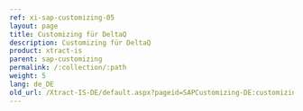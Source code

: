 ```yaml
---
ref: xi-sap-customizing-05
layout: page
title: Customizing für DeltaQ
description: Customizing für DeltaQ
product: xtract-is
parent: sap-customizing
permalink: /:collection/:path
weight: 5
lang: de_DE
old_url: /Xtract-IS-DE/default.aspx?pageid=SAPCustomizing-DE:customizing-fuer-deltaq
---
```

